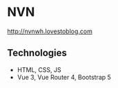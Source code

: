 # NVN
http://nvnwh.lovestoblog.com
## Technologies
- HTML, CSS, JS
- Vue 3, Vue Router 4, Bootstrap 5
